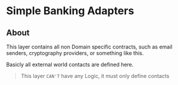 # Simple Banking Adapters

## About

This layer contains all non Domain specific contracts, such as email senders, cryptography providers, or something like this. 

Basicly all external world contacts are defined here.

> This layer `CAN'T` have any Logic, it must only define contacts

